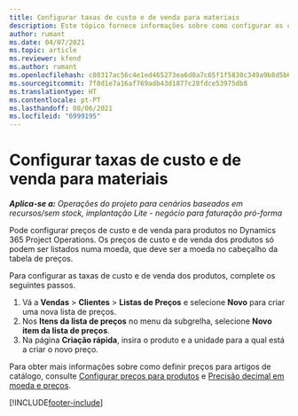 ```yaml
---
title: Configurar taxas de custo e de venda para materiais
description: Este tópico fornece informações sobre como configurar os custos e taxas de venda dos materiais utilizados em projetos.
author: rumant
ms.date: 04/07/2021
ms.topic: article
ms.reviewer: kfend
ms.author: rumant
ms.openlocfilehash: c80317ac56c4e1ed465273ea6d0a7c65f1f5830c349a9b8d5b6f7f8d92424c7b
ms.sourcegitcommit: 7f8d1e7a16af769adb43d1877c28fdce53975db8
ms.translationtype: HT
ms.contentlocale: pt-PT
ms.lasthandoff: 08/06/2021
ms.locfileid: "6999195"
---
```

# <a name="set-up-cost-and-sales-rates-for-materials"></a>Configurar taxas de custo e de venda para materiais

_**Aplica-se a:** Operações do projeto para cenários baseados em recursos/sem stock, implantação Lite - negócio para faturação pró-forma_

Pode configurar preços de custo e de venda para produtos no Dynamics 365 Project Operations. Os preços de custo e de venda dos produtos só podem ser listados numa moeda, que deve ser a moeda no cabeçalho da tabela de preços.

Para configurar as taxas de custo e de venda dos produtos, complete os seguintes passos. 

1. Vá a **Vendas** > **Clientes** > **Listas de Preços** e selecione **Novo** para criar uma nova lista de preços. 
2. Nos **Itens da lista de preços** no menu da subgrelha, selecione **Novo item da lista de preços**. 
3. Na página **Criação rápida**, insira o produto e a unidade para a qual está a criar o novo preço.

Para obter mais informações sobre como definir preços para artigos de catálogo, consulte [Configurar preços para produtos](/dynamics365/sales-enterprise/create-price-lists-price-list-items-define-pricing-products.md) e [Precisão decimal em moeda e preços](/dynamics365/sales-enterprise/decimal-precision-currency-pricing.md).

[!INCLUDE[footer-include](../includes/footer-banner.md)]
